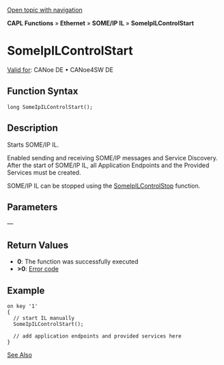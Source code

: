 [Open topic with navigation](../../../../../../CANoeDEFamily.htm#Topics/CAPLFunctions/IP/SOMEIPIL/Functions/CAPLfunctionSomeIpILControlStart.md)

**CAPL Functions** » **Ethernet** » **SOME/IP IL** » **SomeIpILControlStart**

# SomeIpILControlStart

[Valid for](../../../../Shared/FeatureAvailability.md): CANoe DE • CANoe4SW DE

## Function Syntax

```plaintext
long SomeIpILControlStart();
```

## Description

Starts SOME/IP IL.

Enabled sending and receiving SOME/IP messages and Service Discovery. After the start of SOME/IP IL, all Application Endpoints and the Provided Services must be created.

SOME/IP IL can be stopped using the [SomeIpILControlStop](CAPLfunctionSomeIpILControlStop.md) function.

## Parameters

—

## Return Values

- **0**: The function was successfully executed
- **>0**: [Error code](../../CAPLfunctionsSOMEIPILErrorCodes.md)

## Example

```plaintext
on key '1'
{
  // start IL manually
  SomeIpILControlStart();

  // add application endpoints and provided services here
}
```

[See Also](javascript:void(0);)